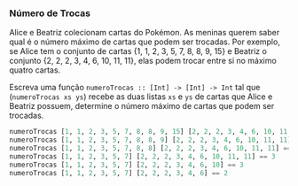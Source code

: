 ### Número de Trocas
Alice e Beatriz colecionam cartas do Pokémon. As meninas querem saber qual é o número máximo de cartas que podem ser trocadas. Por exemplo, se Alice tem o conjunto de cartas {1, 1, 2, 3, 5, 7, 8, 8, 9, 15} e Beatriz o conjunto {2, 2, 2, 3, 4, 6, 10, 11, 11}, elas podem trocar entre si no máximo quatro cartas.

Escreva uma função `numeroTrocas :: [Int] -> [Int] -> Int` tal que (`numeroTrocas xs ys`)  recebe as duas listas `xs` e `ys`  de cartas que Alice e Beatriz possuem, determine o número máximo de cartas que podem ser trocadas.

  
```hs
numeroTrocas [1, 1, 2, 3, 5, 7, 8, 8, 9, 15] [2, 2, 2, 3, 4, 6, 10, 11, 11] == 4
numeroTrocas [1, 1, 2, 3, 5, 7, 8, 8, 9] [2, 2, 2, 3, 4, 6, 10, 11, 11] == 4
numeroTrocas [1, 1, 2, 3, 5, 7, 8, 8] [2, 2, 2, 3, 4, 6, 10, 11, 11] == 4
numeroTrocas [1, 1, 2, 3, 5, 7] [2, 2, 2, 3, 4, 6, 10, 11, 11] == 3
numeroTrocas [1, 1, 2, 3, 5, 7] [2, 2, 2, 3, 4, 6, 10] == 3
numeroTrocas [1, 1, 2, 3, 5, 7] [2, 2, 2, 3, 4, 6] == 2
```
